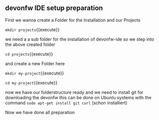 ## devonfw IDE setup preparation

First we wanna create a Folder for the Installation and our Projects

`mkdir projects`{{execute}}

we need a a sub folder for the installation of devonfw-ide so we step into the above created folder

`cd projects`{{execute}}

and create a new Folder here

`mkdir my-project`{{execute}}

`cd my-project`{{execute}}

now we have our folderstructure ready and we need to install git for downloading the devonfw
this can be done on Ubuntu systems with the command 
`sudo apt-get install git curl` (schon installiert) 

Now we have done all preparation